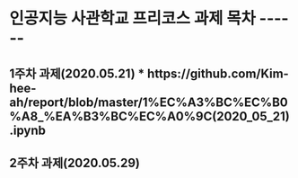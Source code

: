 <h1>인공지능 사관학교 프리코스 과제 목차
------
<h2>1주차 과제(2020.05.21)
* https://github.com/Kim-hee-ah/report/blob/master/1%EC%A3%BC%EC%B0%A8_%EA%B3%BC%EC%A0%9C(2020_05_21).ipynb
<h2>2주차 과제(2020.05.29)
